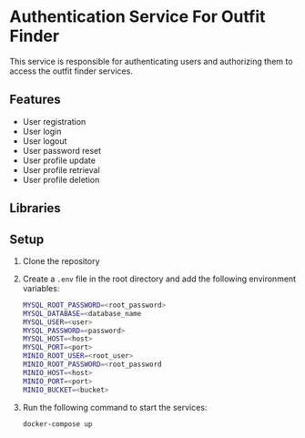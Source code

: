 # Authentication Service For Outfit Finder

This service is responsible for authenticating users and authorizing them to access the outfit finder services.

## Features

- User registration
- User login
- User logout
- User password reset
- User profile update
- User profile retrieval
- User profile deletion

## Libraries


## Setup

1. Clone the repository
2. Create a `.env` file in the root directory and add the following environment variables:
    ```bash
    MYSQL_ROOT_PASSWORD=<root_password>
    MYSQL_DATABASE=<database_name
    MYSQL_USER=<user>
    MYSQL_PASSWORD=<password>
    MYSQL_HOST=<host>
    MYSQL_PORT=<port>
    MINIO_ROOT_USER=<root_user>
    MINIO_ROOT_PASSWORD=<root_password
    MINIO_HOST=<host>
    MINIO_PORT=<port>
    MINIO_BUCKET=<bucket>
    ```
   
3. Run the following command to start the services:
    ```bash
    docker-compose up
    ```
